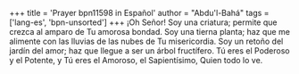 +++
title = 'Prayer bpn11598 in Español'
author = "Abdu'l-Bahá"
tags = ['lang-es', 'bpn-unsorted']
+++
¡Oh Señor! Soy una criatura; permite que crezca al amparo de Tu amorosa bondad. Soy una tierna planta; haz que me alimente con las lluvias de las nubes de Tu misericordia. Soy un retoño del jardín del amor; haz que llegue a ser un árbol fructífero. Tú eres el Poderoso y el Potente, y Tú eres el Amoroso, el Sapientísimo, Quien todo lo ve.
